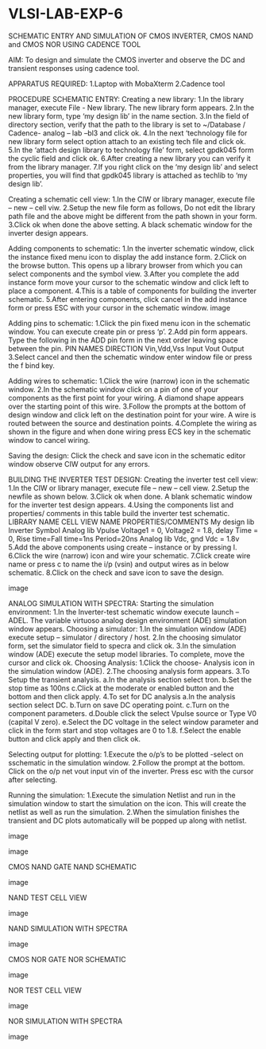# VLSI-LAB-EXP-6

SCHEMATIC ENTRY AND SIMULATION OF CMOS INVERTER, CMOS NAND and CMOS NOR USING CADENCE TOOL

AIM: To design and simulate the CMOS inverter and observe the DC and transient responses using cadence tool.

APPARATUS REQUIRED: 1.Laptop with MobaXterm 2.Cadence tool

PROCEDURE SCHEMATIC ENTRY: Creating a new library: 1.In the library manager, execute File - New library. The new library form appears. 2.In the new library form, type ‘my design lib’ in the name section. 3.In the field of directory section, verify that the path to the library is set to ~/Database / Cadence- analog – lab –bl3 and click ok. 4.In the next ‘technology file for new library form select option attach to an existing tech file and click ok. 5.In the ‘attach design library to technology file’ form, select gpdk045 form the cyclic field and click ok. 6.After creating a new library you can verify it from the library manager. 7.If you right click on the ‘my design lib’ and select properties, you will find that gpdk045 library is attached as techlib to ‘my design lib’.

Creating a schematic cell view: 1.In the CIW or library manager, execute file – new – cell viw. 2.Setup the new file form as follows, Do not edit the library path file and the above might be different from the path shown in your form. 3.Click ok when done the above setting. A black schematic window for the inverter design appears.

Adding components to schematic: 1.In the inverter schematic window, click the instance fixed menu icon to display the add instance form. 2.Click on the browse button. This opens up a library browser from which you can select components and the symbol view. 3.After you complete the add instance form move your cursor to the schematic window and click left to place a component. 4.This is a table of components for building the inverter schematic. 5.After entering components, click cancel in the add instance form or press ESC with your cursor in the schematic window. image

Adding pins to schematic: 1.Click the pin fixed menu icon in the schematic window. You can execute create pin or press ‘p’. 2.Add pin form appears. Type the following in the ADD pin form in the next order leaving space between the pin. PIN NAMES DIRECTION Vin,Vdd,Vss Input Vout Output 3.Select cancel and then the schematic window enter window file or press the f bind key.

Adding wires to schematic: 1.Click the wire (narrow) icon in the schematic window. 2.In the schematic window click on a pin of one of your components as the first point for your wiring. A diamond shape appears over the starting point of this wire. 3.Follow the prompts at the bottom of design window and click left on the destination point for your wire. A wire is routed between the source and destination points. 4.Complete the wiring as shown in the figure and when done wiring press ECS key in the schematic window to cancel wiring.

Saving the design: Click the check and save icon in the schematic editor window observe CIW output for any errors.

BUILDING THE INVERTER TEST DESIGN: Creating the inverter test cell view: 1.In the CIW or library manager, execute file – new – cell view. 2.Setup the newfile as shown below. 3.Click ok when done. A blank schematic window for the inverter test design appears. 4.Using the components list and properties/ comments in this table build the inverter test schematic. LIBRARY NAME CELL VIEW NAME PROPERTIES/COMMENTS My design lib Inverter Symbol Analog lib Vpulse Voltage1 = 0, Voltage2 = 1.8, delay Time = 0, Rise time=Fall time=1ns Period=20ns Analog lib Vdc, gnd Vdc = 1.8v 5.Add the above components using create – instance or by pressing I. 6.Click the wire (narrow) icon and wire your schematic. 7.Click create wire name or press c to name the i/p (vsin) and output wires as in below schematic. 8.Click on the check and save icon to save the design.

image

ANALOG SIMULATION WITH SPECTRA: Starting the simulation environment: 1.In the Inverter-test schematic window execute launch – ADEL. The variable virtuoso analog design environment (ADE) simulation window appears. Choosing a simulator: 1.In the simulation window (ADE) execute setup – simulator / directory / host. 2.In the choosing simulator form, set the simulator field to specra and click ok. 3.In the simulation window (ADE) execute the setup model libraries. To complete, move the cursor and click ok. Choosing Analysis: 1.Click the choose- Analysis icon in the simulation window (ADE). 2.The choosing analysis form appears. 3.To Setup the transient analysis. a.In the analysis section select tron. b.Set the stop time as 100ns c.Click at the moderate or enabled button and the bottom and then click apply. 4.To set for DC analysis a.In the analysis section select DC. b.Turn on save DC operating point. c.Turn on the component parameters. d.Double click the select Vpulse source or Type V0 (capital V zero). e.Select the DC voltage in the select window parameter and click in the form start and stop voltages are 0 to 1.8. f.Select the enable button and click apply and then click ok.

Selecting output for plotting: 1.Execute the o/p’s to be plotted -select on sschematic in the simulation window. 2.Follow the prompt at the bottom. Click on the o/p net vout input vin of the inverter. Press esc with the cursor after selecting.

Running the simulation: 1.Execute the simulation Netlist and run in the simulation window to start the simulation on the icon. This will create the netlist as well as run the simulation. 2.When the simulation finishes the transient and DC plots automatically will be popped up along with netlist.

image

image

CMOS NAND GATE NAND SCHEMATIC

image

NAND TEST CELL VIEW

image

NAND SIMULATION WITH SPECTRA

image

CMOS NOR GATE NOR SCHEMATIC

image

NOR TEST CELL VIEW

image

NOR SIMULATION WITH SPECTRA

image
